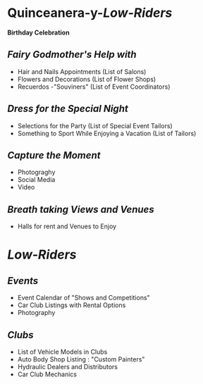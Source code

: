 # Quinceanera-y-_Low-Riders_

**Birthday Celebration**

## _Fairy Godmother's Help with_
- Hair and Nails Appointments (List of Salons)
- Flowers and Decorations (List of Flower Shops)
- Recuerdos -"Souviners" (List of Event Coordinators)

## _Dress for the Special Night_
- Selections for the Party (List of Special Event Tailors)
- Something to Sport While Enjoying a Vacation (List of Tailors) 

## **_Capture the Moment_** 
- Photograghy 
- Social Media
- Video 

## **_Breath taking Views and Venues_**
- Halls for rent and Venues to Enjoy

# _Low-Riders_
 
 ## _Events_
 - Event Calendar of "Shows and Competitions"
 - Car Club Listings with Rental Options
 - Photography
 
 ## _Clubs_
 - List of Vehicle Models in Clubs
 - Auto Body Shop Listing : "Custom Painters"
 - Hydraulic Dealers and Distributors
 - Car Club Mechanics
